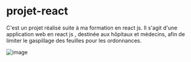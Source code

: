 # projet-react
C'est un projet réalisé suite à ma formation en react js.
Il s'agit d'une application web en react js , destinée aux hôpitaux et médecins, afin de limiter le gaspillage des feuilles pour les ordonnances.


![image](https://user-images.githubusercontent.com/73532355/155027737-4ebba024-63a3-4fab-a386-71c774c1eb30.png)
